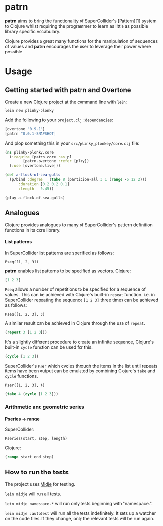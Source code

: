 # patrn

**patrn** aims to bring the functionality of SuperCollider's [Pattern][1] system to
Clojure whilst requiring the programmer to learn as little as possible library
specific vocabulary. 

Clojure provides a great many functions for the manipulation of sequences of
values and **patrn** encourages the user to leverage their power where
possible.

# Usage

## Getting started with patrn and Overtone

Create a new Clojure project at the command line with `lein`:
```
lein new plinky-plonky
```
Add the following to your `project.clj` `:dependancies`:
```clojure
[overtone "0.9.1"]
[patrn "0.0.1-SNAPSHOT]
```
And plop something this in your `src/plinky_plonkey/core.clj` file:
```clojure
(ns plinky-plonky.core
  (:require [patrn.core :as p]
	    [patrn.overtone :refer [play])
  (:use [overtone.live]))

(def a-flock-of-sea-gulls 
  (p/bind :degree   (take 8 (partition-all 3 1 (range -6 12 2)))
	  :duration [0.2 0.2 0.1]
	  :length   0.45))

(play a-flock-of-sea-gulls)
```

## Analogues

Clojure provides analogues to many of SuperCollider's pattern definition
functions in its core library.

#### List patterns

In SuperCollider list patterns are specified as follows:
```
Pseq([1, 2, 3])
```

**patrn** enables list patterns to be specified as vectors.
Clojure:
```clojure
[1 2 3]
```

`Pseq` allows a number of repetitions to be specified for a sequence of values.
This can be achieved with Clojure's built-in `repeat` function. 
i.e. in SuperCollider repeating the sequence `[1 2 3]` three times can be
achieved as follows:
```
Pseq([1, 2, 3], 3)
```
A similar result can be achieved in Clojure through the use of `repeat`.
```clojure
(repeat 3 [1 2 3]))
```

It's a slightly different procedure to create an infinite sequence, Clojure's
built-in `cycle` function can be used for this.
```clojure
(cycle [1 2 3])
```

SuperCollider's `Pser` which cycles through the items in the list until repeats
items have been output can be emulated by combining Clojure's `take` and
`cycle` functions.
```
Pser([1, 2, 3], 4)
```

```clojure
(take 4 (cycle [1 2 3]))
```


### Arithmetic and geometric series

#### Pseries -> range

SuperCollider:
```
Pseries(start, step, length)
```

Clojure:
```clojure
(range start end step)
```


## How to run the tests

The project uses [Midje](https://github.com/marick/Midje/) for testing.

`lein midje` will run all tests.

`lein midje namespace.*` will run only tests beginning with "namespace.".

`lein midje :autotest` will run all the tests indefinitely. It sets up a
watcher on the code files. If they change, only the relevant tests will be
run again.

